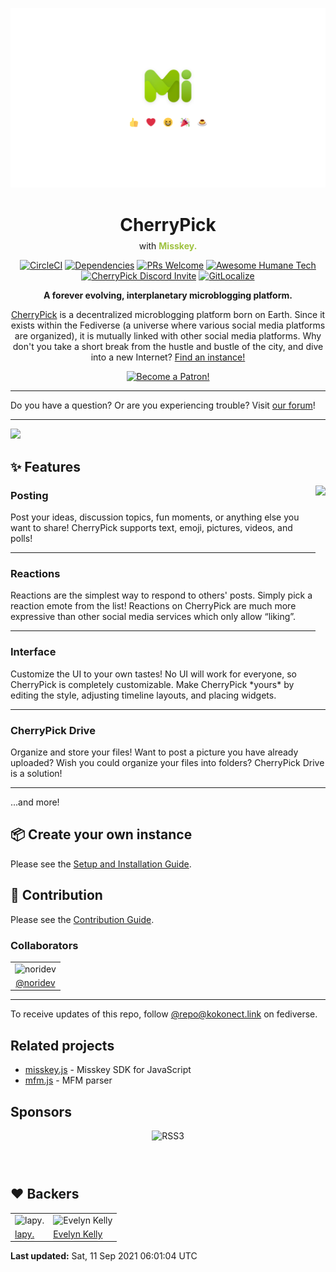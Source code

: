 [![CherryPick](/assets/about/banner.svg)](https://join.misskey.page/)

<div align="center">
<h1>CherryPick</h1>
<p style="margin-top: -10px;">with <span style="font-weight: bold; color: #9ec23f;">Misskey.</span></p>
</div>

<div align="center">

[![CircleCI](https://img.shields.io/circleci/project/github/kokonect-link/cherrypick.svg?style=for-the-badge&logo=circleci)](https://circleci.com/gh/kokonect-link/cherrypick)
[![Dependencies](https://img.shields.io/david/kokonect-link/cherrypick.svg?style=for-the-badge&logo=npm)](https://david-dm.org/kokonect-link/cherrypick)
[![PRs Welcome](https://img.shields.io/badge/PRs-welcome-brightgreen.svg?style=for-the-badge&logo=github)](http://makeapullrequest.com)
[![Awesome Humane Tech](https://raw.githubusercontent.com/humanetech-community/awesome-humane-tech/main/humane-tech-badge.svg?sanitize=true)](https://github.com/humanetech-community/awesome-humane-tech)
[![CherryPick Discord Invite](https://img.shields.io/discord/862737022192189440?color=%237289DA&logo=discord&logoColor=white)](https://discord.gg/V8qghB28Aj)
[![GitLocalize](https://gitlocalize.com/repo/6464/whole_project/badge.svg)](https://gitlocalize.com/repo/6464/whole_project?utm_source=badge)

**A forever evolving, interplanetary microblogging platform.**

<a href="https://join.misskey.page/">CherryPick</a> is a decentralized microblogging platform born on Earth.
Since it exists within the Fediverse (a universe where various social media platforms are organized),
it is mutually linked with other social media platforms.
Why don't you take a short break from the hustle and bustle of the city, and dive into a new Internet? <a href="https://join.misskey.page/">Find an instance!</a>

<a href="https://www.patreon.com/noridev"><img src="https://c5.patreon.com/external/logo/become_a_patron_button@2x.png" alt="Become a Patron!" width="160" /></a>

</div>

---

Do you have a question? Or are you experiencing trouble?
Visit [our forum](https://forum.misskey.io/)!

---

![](https://ja.mstdn.wiki/images/e/ed/Deck.jpg)

:sparkles: Features
----------------------------------------------------------------
<a href="https://xn--931a.moe/"><img src="https://github.com/kokonect-link/cherrypick/blob/develop/assets/ai-orig.png?raw=true" align="right" height="320px"/></a>

<h3>Posting</h3>
<p>
Post your ideas, discussion topics, fun moments, or anything else you want to share! CherryPick supports text, emoji, pictures, videos, and polls!
</p>

---

<h3>Reactions</h3>
<p>
Reactions are the simplest way to respond to others' posts. Simply pick a reaction emote from the list! Reactions on CherryPick are much more expressive than other social media services which only allow “liking”.
</p>

---

<h3>Interface</h3>
<p>
Customize the UI to your own tastes! No UI will work for everyone, so CherryPick is completely customizable. Make CherryPick *yours* by editing the style, adjusting timeline layouts, and placing widgets.
</p>

---

<h3>CherryPick Drive</h3>
<p>
Organize and store your files! Want to post a picture you have already uploaded? Wish you could organize your files into folders? CherryPick Drive is a solution!
</p>

---

...and more!

:package: Create your own instance
----------------------------------------------------------------
Please see the [Setup and Installation Guide](./docs/setup.en.md).

:wrench: Contribution
----------------------------------------------------------------
Please see the [Contribution Guide](./CONTRIBUTING.md).

### Collaborators
<table>
	<tr>
		<td><img src="https://avatars.githubusercontent.com/u/11006910?v=4" alt="noridev" width="100"></td>
	</tr>
	<tr>
		<td align="center"><a href="https://github.com/noridev">@noridev</a></td>
	</tr>
</table>

---

To receive updates of this repo, follow [@repo@kokonect.link](https://kokonect.link/@repo) on fediverse.

Related projects
----------------------------------------------------------------
- [misskey.js](https://github.com/misskey-dev/misskey.js) - Misskey SDK for JavaScript
- [mfm.js](https://github.com/misskey-dev/mfm.js) - MFM parser

Sponsors
----------------------------------------------------------------
<div align="center">
	<a class="rss3" title="RSS3" href="https://rss3.io/" target="_blank" style="display: inline-block;"><img src="https://rss3.io/assets/images/Logo.svg" alt="RSS3" style="display: inline-block; height: 60px;"></a>
</div>

:heart: Backers
----------------------------------------------------------------
<!-- PATREON_START -->
<table><tr>
<td><img src="https://c10.patreonusercontent.com/3/eyJ3IjoyMDB9/patreon-media/p/user/26341498/f7e9e83da5af4d91b07cc84d72425c11/2.png?token-time=2145916800&token-hash=SFLXj1MMqd-SuX_fkuSvxrgOF8igNmH1qGpYDqbzI-o%3D" alt="lapy." width="100"></td>
<td><img src="https://c8.patreon.com/2/200/41157862" alt="Evelyn Kelly" width="100"></td>
</tr><tr>
<td><a href="https://www.patreon.com/user?u=26341498">lapy.</a></td>
<td><a href="https://www.patreon.com/user?u=41157862">Evelyn Kelly</a></td>
</tr></table>

**Last updated:** Sat, 11 Sep 2021 06:01:04 UTC
<!-- PATREON_END -->

[backer-url]: #backers
[backer-badge]: https://opencollective.com/misskey/backers/badge.svg
[backers-image]: https://opencollective.com/misskey/backers.svg
[sponsor-url]: #sponsors
[sponsor-badge]: https://opencollective.com/misskey/sponsors/badge.svg
[sponsors-image]: https://opencollective.com/misskey/sponsors.svg
[support-url]: https://opencollective.com/misskey#support

[noridev-link]:	https://kokonect.link
[noridev-icon]:	https://avatars.githubusercontent.com/u/11006910?v=4
